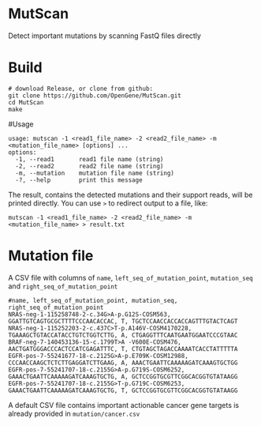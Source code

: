 # MutScan
Detect important mutations by scanning FastQ files directly

# Build
```shell
# download Release, or clone from github:
git clone https://github.com/OpenGene/MutScan.git
cd MutScan
make
```

#Usage
```shell
usage: mutscan -1 <read1_file_name> -2 <read2_file_name> -m <mutation_file_name> [options] ... 
options:
  -1, --read1       read1 file name (string)
  -2, --read2       read2 file name (string)
  -m, --mutation    mutation file name (string)
  -?, --help        print this message
```
The result, contains the detected mutations and their support reads, will be printed directly. You can use `>` to redirect output to a file, like:
```shell
mutscan -1 <read1_file_name> -2 <read2_file_name> -m <mutation_file_name> > result.txt
```

# Mutation file
A CSV file with columns of `name`, `left_seq_of_mutation_point`, `mutation_seq` and `right_seq_of_mutation_point`
```csv
#name, left_seq_of_mutation_point, mutation_seq, right_seq_of_mutation_point
NRAS-neg-1-115258748-2-c.34G>A-p.G12S-COSM563, GGATTGTCAGTGCGCTTTTCCCAACACCAC, T, TGCTCCAACCACCACCAGTTTGTACTCAGT
NRAS-neg-1-115252203-2-c.437C>T-p.A146V-COSM4170228, TGAAAGCTGTACCATACCTGTCTGGTCTTG, A, CTGAGGTTTCAATGAATGGAATCCCGTAAC
BRAF-neg-7-140453136-15-c.1799T>A -V600E-COSM476, AACTGATGGGACCCACTCCATCGAGATTTC, T, CTGTAGCTAGACCAAAATCACCTATTTTTA
EGFR-pos-7-55241677-18-c.2125G>A-p.E709K-COSM12988, CCCAACCAAGCTCTCTTGAGGATCTTGAAG, A, AAACTGAATTCAAAAAGATCAAAGTGCTGG
EGFR-pos-7-55241707-18-c.2155G>A-p.G719S-COSM6252, GAAACTGAATTCAAAAAGATCAAAGTGCTG, A, GCTCCGGTGCGTTCGGCACGGTGTATAAGG
EGFR-pos-7-55241707-18-c.2155G>T-p.G719C-COSM6253, GAAACTGAATTCAAAAAGATCAAAGTGCTG, T, GCTCCGGTGCGTTCGGCACGGTGTATAAGG
```
A default CSV file contains important actionable cancer gene targets is already provided in `mutation/cancer.csv`

